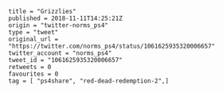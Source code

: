 ```
title = "Grizzlies"
published = 2018-11-11T14:25:21Z
origin = "twitter-norms_ps4"
type = "tweet"
original_url = "https://twitter.com/norms_ps4/status/1061625935320006657"
twitter_account = "norms_ps4"
tweet_id = "1061625935320006657"
retweets = 0
favourites = 0
tag = [ "ps4share", "red-dead-redemption-2",]
```

<p class='image'><img src='https://mnf.m17s.net/2018/11/11/DrunKNyXcAAgzBL.jpg' alt=''></p>


